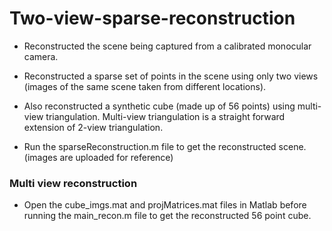 # Two-view-sparse-reconstruction

- Reconstructed the scene being captured from a calibrated monocular camera.

- Reconstructed a sparse set of points in the scene using only two views (images of the
same scene taken from different locations).

- Also reconstructed a synthetic cube (made up of 56 points) using multi-view triangulation. Multi-view triangulation is a straight forward extension of 2-view triangulation.

- Run the sparseReconstruction.m file to get the reconstructed scene. (images are uploaded for reference)

### Multi view reconstruction

- Open the cube_imgs.mat and projMatrices.mat files in Matlab before running the main_recon.m file to get the reconstructed 56 point cube.
